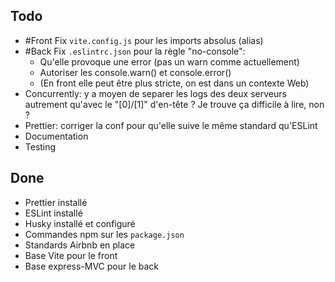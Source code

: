 ## Todo

- #Front Fix `vite.config.js` pour les imports absolus (alias)
- #Back Fix `.eslintrc.json` pour la règle "no-console":
  - Qu'elle provoque une error (pas un warn comme actuellement)
  - Autoriser les console.warn() et console.error()
  - (En front elle peut être plus stricte, on est dans un contexte Web)
- Concurrently: y a moyen de separer les logs des deux serveurs autrement qu'avec le "[0]/[1]" d'en-tête ? Je trouve ça difficile à lire, non ?
- Prettier: corriger la conf pour qu'elle suive le même standard qu'ESLint
- Documentation
- Testing

## Done

- Prettier installé
- ESLint installé
- Husky installé et configuré
- Commandes npm sur les `package.json`
- Standards Airbnb en place
- Base Vite pour le front
- Base express-MVC pour le back

